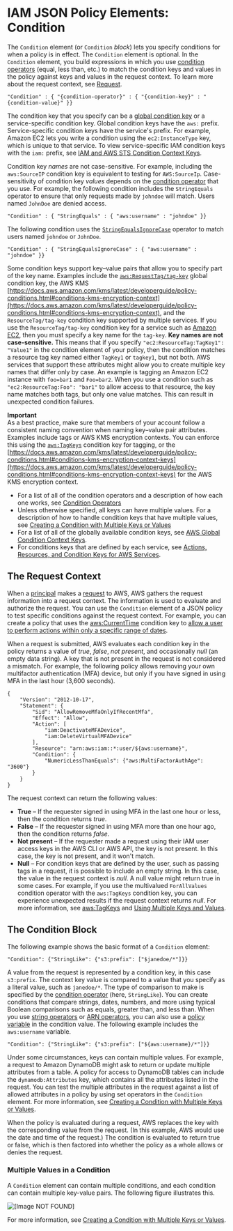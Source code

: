 # IAM JSON Policy Elements: Condition<a name="reference_policies_elements_condition"></a>

The `Condition` element \(or `Condition` *block*\) lets you specify conditions for when a policy is in effect\. The `Condition` element is optional\. In the `Condition` element, you build expressions in which you use [condition operators](reference_policies_elements_condition_operators.md) \(equal, less than, etc\.\) to match the condition keys and values in the policy against keys and values in the request context\. To learn more about the request context, see [Request](intro-structure.md#intro-structure-request)\.

```
"Condition" : { "{condition-operator}" : { "{condition-key}" : "{condition-value}" }}
```

The condition key that you specify can be a [global condition key](reference_policies_condition-keys.md) or a service\-specific condition key\. Global condition keys have the `aws:` prefix\. Service\-specific condition keys have the service's prefix\. For example, Amazon EC2 lets you write a condition using the `ec2:InstanceType` key, which is unique to that service\. To view service\-specific IAM condition keys with the `iam:` prefix, see [IAM and AWS STS Condition Context Keys](reference_policies_iam-condition-keys.md)\.

Condition key *names* are not case\-sensitive\. For example, including the `aws:SourceIP` condition key is equivalent to testing for `AWS:SourceIp`\. Case\-sensitivity of condition key *values* depends on the [condition operator](reference_policies_elements_condition_operators.md) that you use\. For example, the following condition includes the `StringEquals` operator to ensure that only requests made by `johndoe` will match\. Users named `JohnDoe` are denied access\.

```
"Condition" : { "StringEquals" : { "aws:username" : "johndoe" }}
```

The following condition uses the [`StringEqualsIgnoreCase`](reference_policies_elements_condition_operators.md#Conditions_String) operator to match users named `johndoe` or `JohnDoe`\.

```
"Condition" : { "StringEqualsIgnoreCase" : { "aws:username" : "johndoe" }}
```

Some condition keys support key–value pairs that allow you to specify part of the key name\. Examples include the [`aws:RequestTag/tag-key`](reference_policies_condition-keys.md) global condition key, the AWS KMS [https://docs.aws.amazon.com/kms/latest/developerguide/policy-conditions.html#conditions-kms-encryption-context](https://docs.aws.amazon.com/kms/latest/developerguide/policy-conditions.html#conditions-kms-encryption-context), and the `ResourceTag/tag-key` condition key supported by multiple services\. If you use the `ResourceTag/tag-key` condition key for a service such as [Amazon EC2](https://docs.aws.amazon.com/AWSEC2/latest/UserGuide/iam-policy-structure.html#amazon-ec2-keys), then you must specify a key name for the `tag-key`\. **Key names are not case\-sensitive\.** This means that if you specify `"ec2:ResourceTag:TagKey1": "Value1"` in the condition element of your policy, then the condition matches a resource tag key named either `TagKey1` or `tagkey1`, but not both\. AWS services that support these attributes might allow you to create multiple key names that differ only by case\. An example is tagging an Amazon EC2 instance with `foo=bar1` and `Foo=bar2`\. When you use a condition such as `"ec2:ResourceTag:Foo": "bar1"` to allow access to that resource, the key name matches both tags, but only one value matches\. This can result in unexpected condition failures\.

**Important**  
As a best practice, make sure that members of your account follow a consistent naming convention when naming key–value pair attributes\. Examples include tags or AWS KMS encryption contexts\. You can enforce this using the [`aws:TagKeys`](reference_policies_condition-keys.md#condition-keys-tagkeys) condition key for tagging, or the [https://docs.aws.amazon.com/kms/latest/developerguide/policy-conditions.html#conditions-kms-encryption-context-keys](https://docs.aws.amazon.com/kms/latest/developerguide/policy-conditions.html#conditions-kms-encryption-context-keys) for the AWS KMS encryption context\.
+ For a list of all of the condition operators and a description of how each one works, see [Condition Operators](reference_policies_elements_condition_operators.md)
+ Unless otherwise specified, all keys can have multiple values\. For a description of how to handle condition keys that have multiple values, see [Creating a Condition with Multiple Keys or Values](reference_policies_multi-value-conditions.md)
+ For a list of all of the globally available condition keys, see [AWS Global Condition Context Keys](reference_policies_condition-keys.md)\.
+ For conditions keys that are defined by each service, see [Actions, Resources, and Condition Keys for AWS Services](reference_policies_actions-resources-contextkeys.md)\.

## The Request Context<a name="AccessPolicyLanguage_RequestContext"></a>

When a [principal](intro-structure.md#intro-structure-principal) makes a [request](intro-structure.md#intro-structure-request) to AWS, AWS gathers the request information into a request context\. The information is used to evaluate and authorize the request\. You can use the `Condition` element of a JSON policy to test specific conditions against the request context\. For example, you can create a policy that uses the [aws:CurrentTime](reference_policies_condition-keys.md#condition-keys-currenttime) condition key to [allow a user to perform actions within only a specific range of dates](reference_policies_examples_aws-dates.md)\.

When a request is submitted, AWS evaluates each condition key in the policy returns a value of *true*, *false*, *not present*, and occasionally *null* \(an empty data string\)\. A key that is not present in the request is not considered a mismatch\. For example, the following policy allows removing your own multifactor authentication \(MFA\) device, but only if you have signed in using MFA in the last hour \(3,600 seconds\)\. 

```
{
    "Version": "2012-10-17",
    "Statement": {
        "Sid": "AllowRemoveMfaOnlyIfRecentMfa",
        "Effect": "Allow",
        "Action": [
            "iam:DeactivateMFADevice",
            "iam:DeleteVirtualMFADevice"
        ],
        "Resource": "arn:aws:iam::*:user/${aws:username}",
        "Condition": {
            "NumericLessThanEquals": {"aws:MultiFactorAuthAge": "3600"}
        }
    }
}
```

The request context can return the following values:
+ **True** – If the requester signed in using MFA in the last one hour or less, then the condition returns *true*\. 
+ **False** – If the requester signed in using MFA more than one hour ago, then the condition returns *false*\. 
+ **Not present** – If the requester made a request using their IAM user access keys in the AWS CLI or AWS API, the key is not present\. In this case, the key is not present, and it won't match\. 
+ **Null** – For condition keys that are defined by the user, such as passing tags in a request, it is possible to include an empty string\. In this case, the value in the request context is *null*\. A null value might return true in some cases\. For example, if you use the multivalued `ForAllValues` condition operator with the `aws:TagKeys` condition key, you can experience unexpected results if the request context returns *null*\. For more information, see [aws:TagKeys](reference_policies_condition-keys.md#condition-keys-tagkeys) and [Using Multiple Keys and Values](reference_policies_multi-value-conditions.md#reference_policies_multi-key-or-value-conditions)\.

## The Condition Block<a name="AccessPolicyLanguage_ConditionBlock"></a>

The following example shows the basic format of a `Condition` element:

```
"Condition": {"StringLike": {"s3:prefix": ["$janedoe/*"]}}
```

A value from the request is represented by a condition key, in this case `s3:prefix`\. The context key value is compared to a value that you specify as a literal value, such as `janedoe/*`\. The type of comparison to make is specified by the [condition operator](reference_policies_elements_condition_operators.md) \(here, `StringLike`\)\. You can create conditions that compare strings, dates, numbers, and more using typical Boolean comparisons such as equals, greater than, and less than\. When you use [string operators](reference_policies_elements_condition_operators.md#Conditions_String) or [ARN operators](reference_policies_elements_condition_operators.md#Conditions_ARN), you can also use a [policy variable](reference_policies_variables.md) in the condition value\. The following example includes the `aws:username` variable\. 

```
"Condition": {"StringLike": {"s3:prefix": ["${aws:username}/*"]}}
```

Under some circumstances, keys can contain multiple values\. For example, a request to Amazon DynamoDB might ask to return or update multiple attributes from a table\. A policy for access to DynamoDB tables can include the `dynamodb:Attributes` key, which contains all the attributes listed in the request\. You can test the multiple attributes in the request against a list of allowed attributes in a policy by using set operators in the `Condition` element\. For more information, see [Creating a Condition with Multiple Keys or Values](reference_policies_multi-value-conditions.md)\. 

When the policy is evaluated during a request, AWS replaces the key with the corresponding value from the request\. \(In this example, AWS would use the date and time of the request\.\) The condition is evaluated to return true or false, which is then factored into whether the policy as a whole allows or denies the request\. 

### Multiple Values in a Condition<a name="Condition-multiple-conditions"></a>

A `Condition` element can contain multiple conditions, and each condition can contain multiple key\-value pairs\. The following figure illustrates this\. 

![\[Image NOT FOUND\]](http://docs.aws.amazon.com/IAM/latest/UserGuide/images/AccessPolicyLanguage_Condition_Block.diagram.png)

For more information, see [Creating a Condition with Multiple Keys or Values](reference_policies_multi-value-conditions.md)\. 